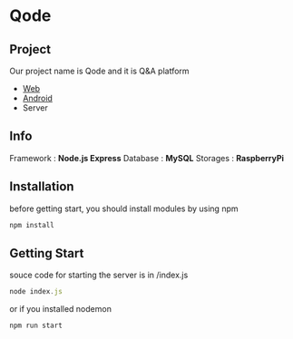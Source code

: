 Qode
==========
 Project
---------
Our project name is Qode and it is Q&A platform 

+ [Web](https://github.com/WonJoongLee/Qode/tree/master/Web) 
+ [Android](https://github.com/WonJoongLee/Qode/tree/master/Android)
+ Server

Info
------
Framework : **Node.js Express**
Database : **MySQL**
Storages : **RaspberryPi**
 

Installation
--------
before getting start, you should install modules by using npm
```js
npm install
```
Getting Start
-------
souce code for starting the server is in /index.js 
```js
node index.js
````
or if you installed nodemon 
```js
npm run start
```
